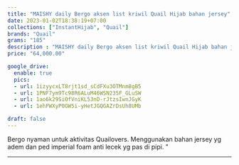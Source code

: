 ```yaml
---
title: "MAISHY daily Bergo aksen list kriwil Quail Hijab bahan jersey"
date: 2023-01-02T18:38:19+07:00
collections: ["InstantHijab", "Quail"]
brands: "Quail"
grams: "185"
description : "MAISHY daily Bergo aksen list kriwil Quail Hijab bahan jersey"
price: "64,000.00"

google_drive:
  enable: true
  pics:
  - url: 1izyycxLT8rjt1sd_sCdFXu3OTMnm8gB5
  - url: 1PNF7ym9Tc98R6ALuM46WSN235F_GLuSW
  - url: 1ao6k29SiOfVniKL53nD-rJtzsIwnJGyK
  - url: 1ehFWXyP0GW5i-yHetJGQGAZrDsUh8UMb

draft: false
---
```


Bergo nyaman untuk aktivitas Quailovers. Menggunakan bahan jersey yg adem dan ped imperial foam anti lecek yg pas di pipi. "

--------    
 
